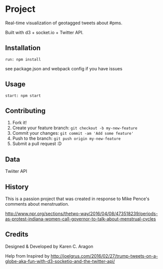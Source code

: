 # Project

Real-time visualization of geotagged tweets about #pms.

Built with d3 + socket.io + Twitter API.

## Installation

`run: npm install`

see package.json and webpack config if you have issues

## Usage

`start: npm start`

## Contributing

1. Fork it!
2. Create your feature branch: `git checkout -b my-new-feature`
3. Commit your changes: `git commit -am 'Add some feature'`
4. Push to the branch: `git push origin my-new-feature`
5. Submit a pull request :D

## Data

Twiiter API

## History

This is a passion project that was created in response to Mike Pence's comments about menstruation.

http://www.npr.org/sections/thetwo-way/2016/04/08/473518239/periods-as-protest-indiana-women-call-governor-to-talk-about-menstrual-cycles

## Credits

Designed & Developed by Karen C. Aragon

Help from Inspired by http://joelgrus.com/2016/02/27/trump-tweets-on-a-globe-aka-fun-with-d3-socketio-and-the-twitter-api/




